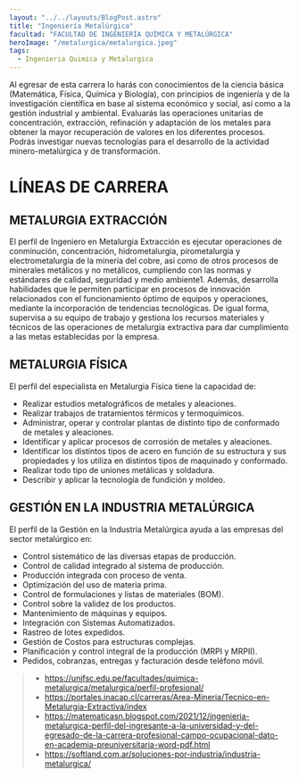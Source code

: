 ```yaml
---
layout: "../../layouts/BlogPost.astro"
title: "Ingeniería Metalúrgica"
facultad: "FACULTAD DE INGENIERÍA QUÍMICA Y METALÚRGICA"
heroImage: "/metalurgica/metalurgica.jpeg"
tags:
  - Ingenieria Quimica y Metalurgica
---
```


Al egresar de esta carrera lo harás con conocimientos de la ciencia básica (Matemática, Física, Química y Biología), con principios de ingeniería y de la investigación científica en base al sistema económico y social, así como a la gestión industrial y ambiental.
Evaluarás las operaciones unitarias de concentración, extracción, refinación y adaptación de los metales para obtener la mayor recuperación de valores en los diferentes procesos.
Podrás investigar nuevas tecnologías para el desarrollo de la actividad minero-metalúrgica y de transformación.

# LÍNEAS DE CARRERA

<h2 class='text-2xl font-bold font-mvoll dark:text-orange-300'> METALURGIA EXTRACCIÓN </h2>

El perfil de Ingeniero en Metalurgia Extracción es ejecutar operaciones de conminución, concentración, hidrometalurgia, pirometalurgia y electrometalurgia de la minería del cobre, así como de otros procesos de minerales metálicos y no metálicos, cumpliendo con las normas y estándares de calidad, seguridad y medio ambiente1. Además, desarrolla habilidades que le permiten participar en procesos de innovación relacionados con el funcionamiento óptimo de equipos y operaciones, mediante la incorporación de tendencias tecnológicas.
De igual forma, supervisa a su equipo de trabajo y gestiona los recursos materiales y técnicos de las operaciones de metalurgia extractiva para dar cumplimiento a las metas establecidas por la empresa.

## METALURGIA FÍSICA

El perfil del especialista en Metalurgia Física tiene la capacidad de:

- Realizar estudios metalográficos de metales y aleaciones.
- Realizar trabajos de tratamientos térmicos y termoquímicos.
- Administrar, operar y controlar plantas de distinto tipo de conformado de metales y aleaciones.
- Identificar y aplicar procesos de corrosión de metales y aleaciones.
- Identificar los distintos tipos de acero en función de su estructura y sus propiedades y los utiliza en distintos tipos de maquinado y conformado.
- Realizar todo tipo de uniones metálicas y soldadura.
- Describir y aplicar la tecnología de fundición y moldeo.

## GESTIÓN EN LA INDUSTRIA METALÚRGICA

El perfil de la Gestión en la Industria Metalúrgica ayuda a las empresas del sector metalúrgico en:

- Control sistemático de las diversas etapas de producción.
- Control de calidad integrado al sistema de producción.
- Producción integrada con proceso de venta.
- Optimización del uso de materia prima.
- Control de formulaciones y listas de materiales (BOM).
- Control sobre la validez de los productos.
- Mantenimiento de máquinas y equipos.
- Integración con Sistemas Automatizados.
- Rastreo de lotes expedidos.
- Gestión de Costos para estructuras complejas.
- Planificación y control integral de la producción (MRPI y MRPII).
- Pedidos, cobranzas, entregas y facturación desde teléfono móvil.

> - https://unjfsc.edu.pe/facultades/quimica-metalurgica/metalurgica/perfil-profesional/
> - https://portales.inacap.cl/carreras/Area-Mineria/Tecnico-en-Metalurgia-Extractiva/index
> - https://matematicasn.blogspot.com/2021/12/ingenieria-metalurgica-perfil-del-ingresante-a-la-universidad-y-del-egresado-de-la-carrera-profesional-campo-ocupacional-dato-en-academia-preuniversitaria-word-pdf.html
> - https://softland.com.ar/soluciones-por-industria/industria-metalurgica/
